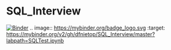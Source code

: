 # SQL_Interview
[![Binder](https://mybinder.org/badge_logo.svg)](https://mybinder.org/v2/gh/dfnietop/SQL_Interview/master?labpath=SQLTest.ipynb)
.. image:: https://mybinder.org/badge_logo.svg
 :target: https://mybinder.org/v2/gh/dfnietop/SQL_Interview/master?labpath=SQLTest.ipynb

